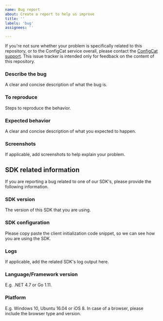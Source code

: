 ```yaml
---
name: Bug report
about: Create a report to help us improve
title: ''
labels: 'bug'
assignees: ''

---
```


If you're not sure whether your problem is specifically related to this repository, or to the ConfigCat service overall, please contact the [ConfigCat support](https://configcat.com/support). This issue tracker is intended only for feedback on the content of this repository. 

### Describe the bug

A clear and concise description of what the bug is.

### To reproduce

Steps to reproduce the behavior.

### Expected behavior

A clear and concise description of what you expected to happen.

### Screenshots
If applicable, add screenshots to help explain your problem.


## SDK related information

If you are reporting a bug related to one of our SDK's, please provide the following information.

### SDK version

The version of this SDK that you are using.

### SDK configuration

Please copy paste the client initialization code snippet, so we can see how you are using the SDK.

### Logs

If applicable, add the related SDK's log output here.

### Language/Framework version

E.g. .NET 4.7 or Go 1.11.

### Platform

E.g. Windows 10, Ubuntu 16.04 or iOS 8. In case of a browser, please include the browser type and version.